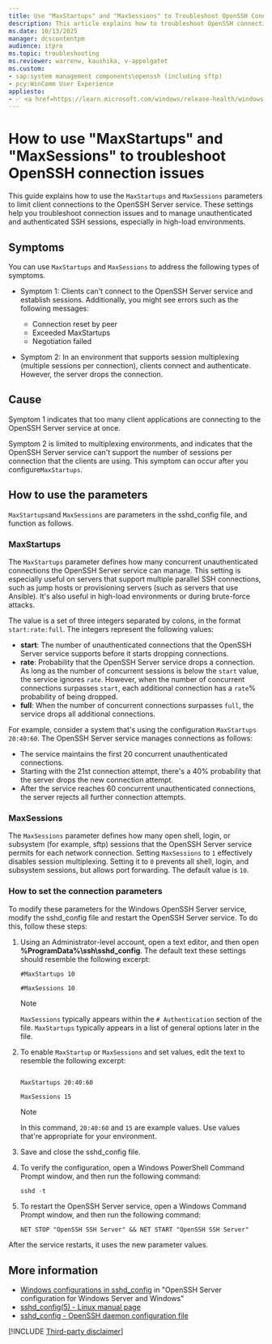 ```yaml
---
title: Use "MaxStartups" and "MaxSessions" to Troubleshoot OpenSSH Connection Issues
description: This article explains how to troubleshoot OpenSSH connection issues by using the `MaxStartups` and `MaxSessions` parameters to limit client connections to the OpenSSH Server service.
ms.date: 10/13/2025
manager: dcscontentpm
audience: itpro
ms.topic: troubleshooting
ms.reviewer: warrenw, kaushika, v-appelgatet
ms.custom:
- sap:system management components\openssh (including sftp)
- pcy:WinComm User Experience
appliesto:
- ✅ <a href=https://learn.microsoft.com/windows/release-health/windows-server-release-info target=_blank>Supported versions of Windows Server</a>
---
```


# How to use "MaxStartups" and "MaxSessions" to troubleshoot OpenSSH connection issues

This guide explains how to use the `MaxStartups` and `MaxSessions` parameters to limit client connections to the OpenSSH Server service.
These settings help you troubleshoot connection issues and to manage unauthenticated and authenticated SSH sessions, especially in high-load environments.

## Symptoms

You can use `MaxStartups` and `MaxSessions` to address the following types of symptoms.

- Symptom 1: Clients can't connect to the OpenSSH Server service and establish sessions. Additionally, you might see errors such as the following messages:

  - Connection reset by peer
  - Exceeded MaxStartups
  - Negotiation failed

- Symptom 2: In an environment that supports session multiplexing (multiple sessions per connection), clients connect and authenticate. However, the server drops the connection.

## Cause

Symptom 1 indicates that too many client applications are connecting to the OpenSSH Server service at once.

Symptom 2 is limited to multiplexing environments, and indicates that the OpenSSH Server service can't support the number of sessions per connection that the clients are using. This symptom can occur after you configure`MaxStartups`.

## How to use the parameters

`MaxStartups`and `MaxSessions` are parameters in the sshd_config file, and function as follows.

### MaxStartups

The `MaxStartups` parameter defines how many concurrent unauthenticated connections the OpenSSH Server service can manage. This setting is especially useful on servers that support multiple parallel SSH connections, such as jump hosts or provisioning servers (such as servers that use Ansible). It's also useful in high-load environments or during brute-force attacks.

The value is a set of three integers separated by colons, in the format `start:rate:full`. The integers represent the following values:

- **start**: The number of unauthenticated connections that the OpenSSH Server service supports before it starts dropping connections.
- **rate**: Probability that the OpenSSH Server service drops a connection. As long as the number of concurrent sessions is below the `start` value, the service ignores `rate`. However, when the number of concurrent connections surpasses `start`, each additional connection has a `rate`% probability of being dropped.
- **full**: When the number of concurrent connections surpasses `full`, the service drops all additional connections.

For example, consider a system that's using the configuration `MaxStartups 20:40:60`. The OpenSSH Server service manages connections as follows:

- The service maintains the first 20 concurrent unauthenticated connections. 
- Starting with the 21st connection attempt, there's a 40% probability that the server drops the new connection attempt.
- After the service reaches 60 concurrent unauthenticated connections, the server rejects all further connection attempts.

### MaxSessions

The `MaxSessions` parameter defines how many open shell, login, or subsystem (for example, sftp) sessions that the OpenSSH Server service permits for each network connection. Setting `MaxSessions` to `1` effectively disables session multiplexing. Setting it to `0` prevents all shell, login, and subsystem sessions,  but allows port forwarding. The default value is `10`.

### How to set the connection parameters

To modify these parameters for the Windows OpenSSH Server service, modify the sshd_config file and restart the OpenSSH Server service. To do this, follow these steps:

1. Using an Administrator-level account, open a text editor, and then open **%ProgramData%\ssh\sshd_config**. The default text these settings should resemble the following excerpt:

   ```output
   #MaxStartups 10
   ```

   ```output
   #MaxSessions 10
   ```

   > [!NOTE]  
   > `MaxSessions` typically appears within the `# Authentication` section of the file. `MaxStartups` typically appears in a list of general options later in the file.

1. To enable `MaxStartup` or `MaxSessions` and set values, edit the text to resemble the following excerpt:

   ```output

   MaxStartups 20:40:60
   ```

   ```output
   MaxSessions 15
   ```

   > [!NOTE]  
   > In this command, `20:40:60` and `15` are example values. Use values that're appropriate for your environment.

1. Save and close the sshd_config file.

1. To verify the configuration, open a Windows PowerShell Command Prompt window, and then run the following command:

   ```powershell
   sshd -t
      ```

1. To restart the OpenSSH Server service, open a Windows Command Prompt window, and then run the following command:

   ```console
   NET STOP "OpenSSH SSH Server" && NET START "OpenSSH SSH Server"
   ```

After the service restarts, it uses the new parameter values.

## More information

- [Windows configurations in sshd_config](/windows-server/administration/OpenSSH/openssh-server-configuration#windows-configurations-in-sshd_config) in "OpenSSH Server configuration for Windows Server and Windows"
- [sshd_config(5) - Linux manual page](https://man7.org/linux/man-pages/man5/sshd_config.5.html)
- [sshd_config - OpenSSH daemon configuration file](https://man.openbsd.org/sshd_config)

[!INCLUDE [Third-party disclaimer](../../includes/third-party-disclaimer.md)]
